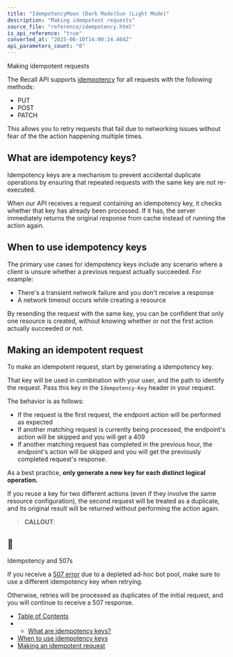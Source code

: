 ```yaml
---
title: "IdempotencyMoon (Dark Mode)Sun (Light Mode)"
description: "Making idempotent requests"
source_file: "reference/idempotency.html"
is_api_reference: "true"
converted_at: "2025-06-10T14:00:14.404Z"
api_parameters_count: "0"
---
```

Making idempotent requests

The Recall API supports [idempotency](https://en.wikipedia.org/wiki/Idempotence) for all requests with the following methods:
- PUT
- POST
- PATCH

This allows you to retry requests that fail due to networking issues without fear of the the action happening multiple times.

## What are idempotency keys?

[](#what-are-idempotency-keys)

Idempotency keys are a mechanism to prevent accidental duplicate operations by ensuring that repeated requests with the same key are not re-executed.

When our API receives a request containing an idempotency key, it checks whether that key has already been processed. If it has, the server immediately returns the original response from cache instead of running the action again.

## When to use idempotency keys

[](#when-to-use-idempotency-keys)

The primary use cases for idempotency keys include any scenario where a client is unsure whether a previous request actually succeeded. For example:
- There's a transient network failure and you don't receive a response
- A network timeout occurs while creating a resource

By resending the request with the same key, you can be confident that only one resource is created, without knowing whether or not the first action actually succeeded or not.

## Making an idempotent request

[](#making-an-idempotent-request)

To make an idempotent request, start by generating a idempotency key.

That key will be used in combination with your user, and the path to identify the request. Pass this key in the `Idempotency-Key` header in your request.

The behavior is as follows:
- If the request is the first request, the endpoint action will be performed as expected
- If another matching request is currently being processed, the endpoint's action will be skipped and you will get a 409
- If another matching request has completed in the previous hour, the endpoint's action will be skipped and you will get the previously completed request's response.

As a best practice, **only generate a new key for each distinct logical operation.**

If you reuse a key for two different actions (even if they involve the same resource configuration), the second request will be treated as a duplicate, and its original result will be returned without performing the action again.

> **CALLOUT**:

## 📘

Idempotency and 507s

If you receive a [507 error](/reference/errors#adhoc-bot-pool-errors) due to a depleted ad-hoc bot pool, make sure to use a different idempotency key when retrying.

Otherwise, retries will be processed as duplicates of the initial request, and you will continue to receive a 507 response.
- [Table of Contents](#)
- -   [What are idempotency keys?](#what-are-idempotency-keys)
- [When to use idempotency keys](#when-to-use-idempotency-keys)
- [Making an idempotent request](#making-an-idempotent-request)
